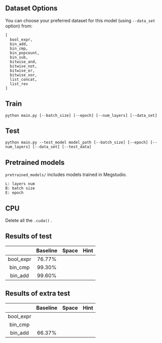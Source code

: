 ## Dataset Options

You can choose your preferred dataset for this model (using `--data_set` option) from:

```
[
  bool_expr,
  bin_add,
  bin_cmp,
  bin_popcount,
  bin_sub,
  bitwise_and,
  bitwise_not,
  bitwise_or,
  bitwise_xor,
  list_concat,
  list_rev
]
```

## Train

```
python main.py [--batch_size] [--epoch] [--num_layers] [--data_set] 
```

## Test

```
python main.py --test_model model_path [--batch_size] [--epoch] [--num_layers] [--data_set] [--test_data]
```
## Pretrained models

`pretrained_models/`  includes models trained in Megstudio.

```
L: layers num
B: batch size
E: epoch
```

## CPU
Delete all the  `.cuda()` .

## Results of test

|           | Baseline | Space | Hint |
| :-------: | :------: | :---: | :--: |
| bool_expr |  76.77%  |       |      |
|  bin_cmp  |  99.30%  |       |      |
|  bin_add  |  99.60%  |       |      |

## Results of extra test

|           | Baseline | Space | Hint |
| :-------: | :------: | :---: | :--: |
| bool_expr |  |       |      |
|  bin_cmp  | |       |      |
|  bin_add  |  66.37% |       |      |
